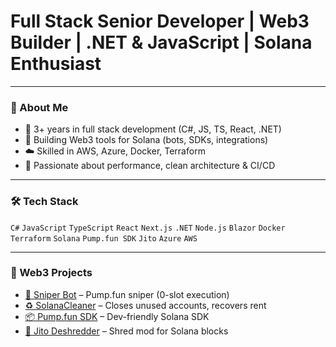 # Full Stack Senior Developer | Web3 Builder | .NET & JavaScript | Solana Enthusiast

---

### 🧠 About Me

- 🧰 3+ years in full stack development (C#, JS, TS, React, .NET)
- 🧱 Building Web3 tools for Solana (bots, SDKs, integrations)
- ☁️ Skilled in AWS, Azure, Docker, Terraform
- 🔁 Passionate about performance, clean architecture & CI/CD

---

### 🛠️ Tech Stack

`C#` `JavaScript` `TypeScript` `React` `Next.js`  `.NET` `Node.js` `Blazor` `Docker` `Terraform`  `Solana` `Pump.fun SDK` `Jito` `Azure` `AWS`

---

### 🚀 Web3 Projects

- [🔫 Sniper Bot](https://github.com/D3AD-E/Solana-sniper-bot) – Pump.fun sniper (0-slot execution)
- [♻️ SolanaCleaner](https://github.com/D3AD-E/SolanaCleaner) – Closes unused accounts, recovers rent
- [📦 Pump.fun SDK](https://github.com/D3AD-E/pumpdotfun-repumped-sdk) – Dev-friendly Solana SDK
- [🧠 Jito Deshredder](https://github.com/D3AD-E/jito-shred-mod) – Shred mod for Solana blocks

